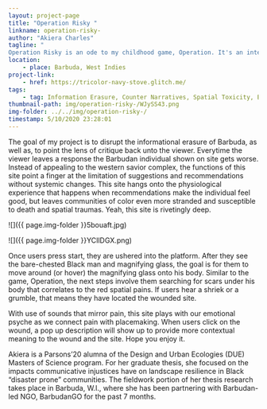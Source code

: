 ```yaml
---
layout: project-page
title: "Operation Risky "
linkname: operation-risky-
author: "Akiera Charles"
tagline: "
Operation Risky is an ode to my childhood game, Operation. It's an interactive map that brings attention to the ways we wear our spatial pains."
location:
    - place: Barbuda, West Indies
project-link:
    - href: https://tricolor-navy-stove.glitch.me/
tags:
    - tag: Information Erasure, Counter Narratives, Spatial Toxicity, Black Bodies, Pain, Sounds, Comments, Remembering 
thumbnail-path: img/operation-risky-/WJySS43.png
img-folder: ../../img/operation-risky-/
timestamp: 5/10/2020 23:28:01
---
```

The goal of my project is to disrupt the informational erasure of Barbuda, as well as, to point the lens of critique back unto the viewer. Everytime the viewer leaves a response the Barbudan individual shown on site gets worse. Instead of appealing to the western savior complex, the functions of this site point a finger at the limitation of suggestions and recommendations without systemic changes. This site hangs onto the physiological experience that happens when recommendations make the individual feel good, but leaves communities of color even more stranded and susceptible to death and spatial traumas. Yeah, this site is rivetingly deep.

![]({{ page.img-folder }}5bouaft.jpg)

![]({{ page.img-folder }}YCIlDGX.png)

Once users press start, they are ushered into the platform. After they see the bare-chested Black man and magnifying glass, the goal is for them to move around (or hover) the magnifying glass onto his body. Similar to the game, Operation, the next steps involve them searching for scars under his body that correlates to the red  spatial pains. If users hear a shriek or a grumble, that means they have located the wounded site.

With use of sounds that mirror pain, this site plays with our emotional psyche as we connect pain with placemaking. When users click on the wound, a pop up description will show up to provide more contextual meaning to the wound and the site. Hope you enjoy it. 

Akiera is a Parsons’20 alumna of the Design and Urban Ecologies (DUE) Masters of Science program. For her graduate thesis, she focused on the impacts communicative injustices have on landscape resilience in Black “disaster prone” communities. The fieldwork portion of her thesis research takes place in Barbuda, W.I., where she has been partnering with Barbudan-led NGO, BarbudanGO for the past 7 months.
